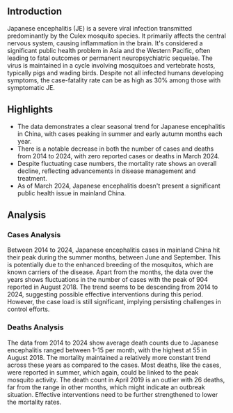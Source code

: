 ## Introduction

Japanese encephalitis (JE) is a severe viral infection transmitted predominantly by the Culex mosquito species. It primarily affects the central nervous system, causing inflammation in the brain. It's considered a significant public health problem in Asia and the Western Pacific, often leading to fatal outcomes or permanent neuropsychiatric sequelae. The virus is maintained in a cycle involving mosquitoes and vertebrate hosts, typically pigs and wading birds. Despite not all infected humans developing symptoms, the case-fatality rate can be as high as 30% among those with symptomatic JE.

## Highlights

- The data demonstrates a clear seasonal trend for Japanese encephalitis in China, with cases peaking in summer and early autumn months each year.<br/>
- There is a notable decrease in both the number of cases and deaths from 2014 to 2024, with zero reported cases or deaths in March 2024.<br/>
- Despite fluctuating case numbers, the mortality rate shows an overall decline, reflecting advancements in disease management and treatment.<br/>
- As of March 2024, Japanese encephalitis doesn't present a significant public health issue in mainland China.

## Analysis

### Cases Analysis
Between 2014 to 2024, Japanese encephalitis cases in mainland China hit their peak during the summer months, between June and September. This is potentially due to the enhanced breeding of the mosquitos, which are known carriers of the disease. Apart from the months, the data over the years shows fluctuations in the number of cases with the peak of 904 reported in August 2018. The trend seems to be descending from 2014 to 2024, suggesting possible effective interventions during this period. However, the case load is still significant, implying persisting challenges in control efforts.

### Deaths Analysis
The data from 2014 to 2024 show average death counts due to Japanese encephalitis ranged between 1-15 per month, with the highest at 55 in August 2018. The mortality maintained a relatively more constant trend across these years as compared to the cases. Most deaths, like the cases, were reported in summer, which again, could be linked to the peak mosquito activity. The death count in April 2019 is an outlier with 26 deaths, far from the range in other months, which might indicate an outbreak situation. Effective interventions need to be further strengthened to lower the mortality rates.
